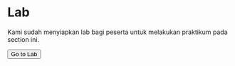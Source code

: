 # Lab

Kami sudah menyiapkan lab bagi peserta untuk melakukan praktikum pada section ini.

<a href="https://killercoda.com/sekolahdigitalcilsy/scenario/spark-intro" target="_blank">
    <button name="button">Go to Lab</button>
</a>